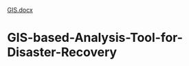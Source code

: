 [GIS.docx](https://github.com/Jaron-U/GIS-based-Analysis-Tool-for-Disaster-Recovery/files/9749565/GIS.docx)
# GIS-based-Analysis-Tool-for-Disaster-Recovery
